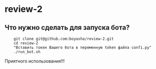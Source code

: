 # review-2
## Что нужно сделать для запуска бота?
```commandline
    git clone git@github.com:boyasha/review-2.git
    cd review-2
    "Вставить токен Вашего бота в переменную token файла confi.py"
    ./run_bot.sh
```

Приятного использования!!!
